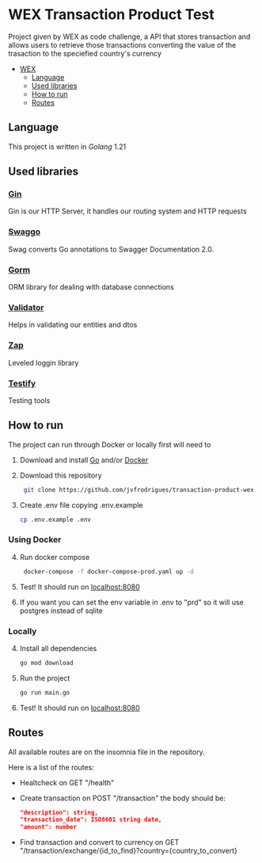 # WEX Transaction Product Test

Project given by WEX as code challenge, a API that stores transaction and allows users to retrieve those transactions converting the value of the trasaction to the speciefied country's currency

- [WEX](#wex-transaction-product-test)
  - [Language](#language)
  - [Used libraries](#used-libraries)
  - [How to run](#how-to-run)
  - [Routes](#routes)

## Language

This project is written in _Golang_ 1.21

## Used libraries

### [Gin](https://github.com/gin-gonic/gin)

Gin is our HTTP Server, it handles our routing system and HTTP requests

### [Swaggo](https://github.com/swaggo/swag)

Swag converts Go annotations to Swagger Documentation 2.0.

### [Gorm](https://github.com/go-gorm/gorm)

ORM library for dealing with database connections

### [Validator](https://github.com/asaskevich/govalidator)

Helps in validating our entities and dtos

### [Zap](https://pkg.go.dev/go.uber.org/zap)

Leveled loggin library

### [Testify](github.com/stretchr/testify)

Testing tools

## How to run

The project can run through Docker or locally first will need to

1. Download and install [Go](https://go.dev/) and/or [Docker](https://www.docker.com/)
2. Download this repository

   ```bash
    git clone https://github.com/jvfrodrigues/transaction-product-wex
   ```

3. Create .env file copying .env.example

   ```bash
   cp .env.example .env
   ```

### Using Docker

4. Run docker compose

   ```bash
    docker-compose -f docker-compose-prod.yaml up -d
   ```

5. Test! It should run on [localhost:8080](http://localhost:8080)

6. If you want you can set the env variable in .env to "prd" so it will use postgres instead of sqlite

### Locally

4. Install all dependencies
   ```bash
   go mod download
   ```
5. Run the project
   ```bash
   go run main.go
   ```
6. Test! It should run on [localhost:8080](http://localhost:8080)

## Routes

All available routes are on the insomnia file in the repository.

Here is a list of the routes:

- Healtcheck on GET "/health"

- Create transaction on POST "/transaction" the body should be:

  ```JSON
  "description": string,
  "transaction_date": ISO8601 string date,
  "amount": number
  ```

- Find transaction and convert to currency on GET "/transaction/exchange/{id_to_find}?country={country_to_convert}
